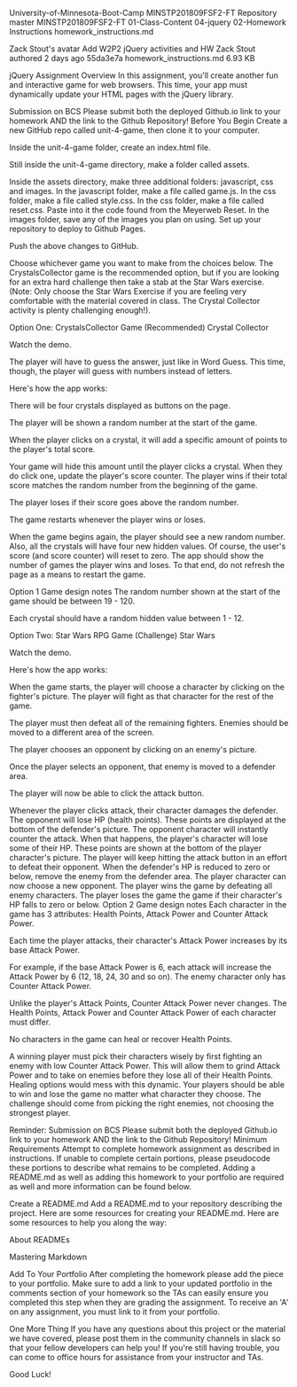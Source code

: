 University-of-Minnesota-Boot-Camp
MINSTP201809FSF2-FT
Repository
master
MINSTP201809FSF2-FT
 01-Class-Content
 04-jquery
 02-Homework
 Instructions
 homework_instructions.md
 
 Zack Stout's avatar
Add W2P2 jQuery activities and HW
Zack Stout authored 2 days ago
55da3e7a
 homework_instructions.md 6.93 KB
 
 
jQuery Assignment
Overview
In this assignment, you'll create another fun and interactive game for web browsers. This time, your app must dynamically update your HTML pages with the jQuery library.

Submission on BCS
Please submit both the deployed Github.io link to your homework AND the link to the Github Repository!
Before You Begin
Create a new GitHub repo called unit-4-game, then clone it to your computer.

Inside the unit-4-game folder, create an index.html file.

Still inside the unit-4-game directory, make a folder called assets.

Inside the assets directory, make three additional folders: javascript, css and images.
In the javascript folder, make a file called game.js.
In the css folder, make a file called style.css.
In the css folder, make a file called reset.css. Paste into it the code found from the Meyerweb Reset.
In the images folder, save any of the images you plan on using.
Set up your repository to deploy to Github Pages.

Push the above changes to GitHub.

Choose whichever game you want to make from the choices below. The CrystalsCollector game is the recommended option, but if you are looking for an extra hard challenge then take a stab at the Star Wars exercise. (Note: Only choose the Star Wars Exercise if you are feeling very comfortable with the material covered in class. The Crystal Collector activity is plenty challenging enough!).

Option One: CrystalsCollector Game (Recommended)
Crystal Collector

Watch the demo.

The player will have to guess the answer, just like in Word Guess. This time, though, the player will guess with numbers instead of letters.

Here's how the app works:

There will be four crystals displayed as buttons on the page.

The player will be shown a random number at the start of the game.

When the player clicks on a crystal, it will add a specific amount of points to the player's total score.

Your game will hide this amount until the player clicks a crystal.
When they do click one, update the player's score counter.
The player wins if their total score matches the random number from the beginning of the game.

The player loses if their score goes above the random number.

The game restarts whenever the player wins or loses.

When the game begins again, the player should see a new random number. Also, all the crystals will have four new hidden values. Of course, the user's score (and score counter) will reset to zero.
The app should show the number of games the player wins and loses. To that end, do not refresh the page as a means to restart the game.

Option 1 Game design notes
The random number shown at the start of the game should be between 19 - 120.

Each crystal should have a random hidden value between 1 - 12.

Option Two: Star Wars RPG Game (Challenge)
Star Wars

Watch the demo.

Here's how the app works:

When the game starts, the player will choose a character by clicking on the fighter's picture. The player will fight as that character for the rest of the game.

The player must then defeat all of the remaining fighters. Enemies should be moved to a different area of the screen.

The player chooses an opponent by clicking on an enemy's picture.

Once the player selects an opponent, that enemy is moved to a defender area.

The player will now be able to click the attack button.

Whenever the player clicks attack, their character damages the defender. The opponent will lose HP (health points). These points are displayed at the bottom of the defender's picture.
The opponent character will instantly counter the attack. When that happens, the player's character will lose some of their HP. These points are shown at the bottom of the player character's picture.
The player will keep hitting the attack button in an effort to defeat their opponent.
When the defender's HP is reduced to zero or below, remove the enemy from the defender area. The player character can now choose a new opponent.
The player wins the game by defeating all enemy characters. The player loses the game the game if their character's HP falls to zero or below.
Option 2 Game design notes
Each character in the game has 3 attributes: Health Points, Attack Power and Counter Attack Power.

Each time the player attacks, their character's Attack Power increases by its base Attack Power.

For example, if the base Attack Power is 6, each attack will increase the Attack Power by 6 (12, 18, 24, 30 and so on).
The enemy character only has Counter Attack Power.

Unlike the player's Attack Points, Counter Attack Power never changes.
The Health Points, Attack Power and Counter Attack Power of each character must differ.

No characters in the game can heal or recover Health Points.

A winning player must pick their characters wisely by first fighting an enemy with low Counter Attack Power. This will allow them to grind Attack Power and to take on enemies before they lose all of their Health Points. Healing options would mess with this dynamic.
Your players should be able to win and lose the game no matter what character they choose. The challenge should come from picking the right enemies, not choosing the strongest player.

Reminder: Submission on BCS
Please submit both the deployed Github.io link to your homework AND the link to the Github Repository!
Minimum Requirements
Attempt to complete homework assignment as described in instructions. If unable to complete certain portions, please pseudocode these portions to describe what remains to be completed. Adding a README.md as well as adding this homework to your portfolio are required as well and more information can be found below.

Create a README.md
Add a README.md to your repository describing the project. Here are some resources for creating your README.md. Here are some resources to help you along the way:

About READMEs

Mastering Markdown

Add To Your Portfolio
After completing the homework please add the piece to your portfolio. Make sure to add a link to your updated portfolio in the comments section of your homework so the TAs can easily ensure you completed this step when they are grading the assignment. To receive an 'A' on any assignment, you must link to it from your portfolio.

One More Thing
If you have any questions about this project or the material we have covered, please post them in the community channels in slack so that your fellow developers can help you! If you're still having trouble, you can come to office hours for assistance from your instructor and TAs.

Good Luck!
